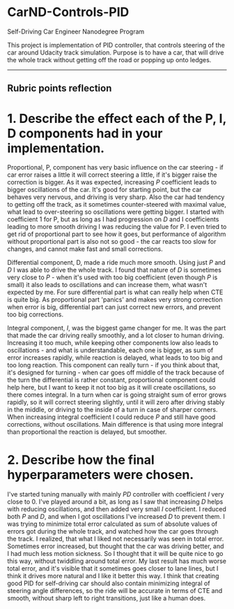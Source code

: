 # CarND-Controls-PID
Self-Driving Car Engineer Nanodegree Program

This project is implementation of PID controller, that controls steering of the car around Udacity track simulation. Purpose is to have a car, that will drive the whole track without getting off the road
or popping up onto ledges.

---

## Rubric points reflection

# 1. Describe the effect each of the P, I, D components had in your implementation.

Proportional, P, component has very basic influence on the car steering - if car error raises a little it will correct steering a little, if it's bigger raise the correction is bigger. 
As it was expected, increasing *P* coefficient leads to bigger oscillations of the car. It's good for starting point, but the car behaves very nervous, and driving is very sharp. Also the car had tendency
to getting off the track, as it sometimes counter-steered with maximal value, what lead to over-steering so oscillations were getting bigger.
I started with coefficient 1 for P, but as long as I had progression on *D* and I coefficients leading to more smooth driving I was reducing the value for P. I even tried to get rid of proportional part
to see how it goes, but performance of algorithm without proportional part is also not so good - the car reacts too slow for changes, and cannot make fast and small corrections.

Differential component, D, made a ride much more smooth. Using just *P* and *D* I was able to drive the whole track. I found that nature of *D* is sometimes very close to *P* - when it's used with too big 
coefficient (even though *P* is small) it also leads to oscillations and can increase them, what wasn't expected by me. For sure differential part is what can really help when CTE is quite big. As proportional
part 'panics' and makes very strong correction when error is big, differential part can just correct new errors, and prevent too big corrections.

Integral component, *I*, was the biggest game changer for me. It was the part that made the car driving really smoothly, and a lot closer to human driving. Increasing it too much, while keeping other
components low also leads to oscillations - and what is understandable, each one is bigger, as sum of error increases rapidly, while reaction is delayed, what leads to too big and too long reaction.
This component can really turn - if you think about that, it's designed for turning - when car goes off middle of the track because of the turn the differential is rather constant, proportional component
could help here, but I want to keep it not too big as it will create oscillations, so there comes integral. In a turn when car is going straight sum of error grows rapidly, so it will correct steering
slightly, until it will zero after driving stably in the middle, or driving to the inside of a turn in case of sharper corners. When increasing integral coefficient I could reduce *P* and still have good
corrections, without oscillations. Main difference is that using more integral than proportional the reaction is delayed, but smoother.

# 2. Describe how the final hyperparameters were chosen.

I've started tuning manually with mainly *PD* controller with coefficient *I* very close to 0. I've played around a bit, as long as I saw that increasing *D* helps with reducing oscillations, and then added very
small *I* coefficient. I reduced both *P* and *D*, and when I got oscillations I've increased *D* to prevent them. I was trying to minimize total error calculated as sum of absolute values of errors got
during the whole track, and watched how the car goes through the track. I realized, that what I liked not necessarily was seen in total error. Sometimes error increased, but thought that the car was
driving better, and I had much less motion sickness. So I thought that it will be quite nice to go this way, without twiddling around total error. My last result has much worse total error, and it's
visible that it sometimes goes closer to lane lines, but I think it drives more natural and I like it better this way.
I think that creating good PID for self-driving car should also contain minimizing integral of steering angle differences, so the ride will be accurate in terms of CTE and smooth, without sharp
left to right transitions, just like a human does.
